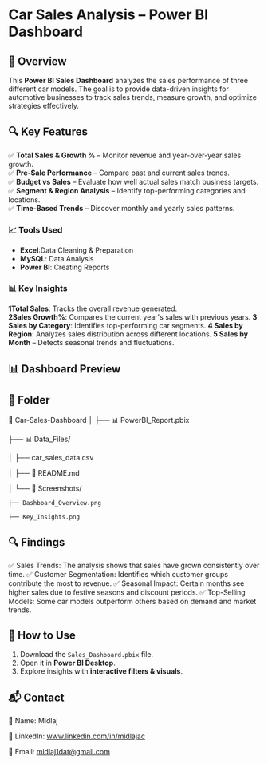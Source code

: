 #  Car Sales Analysis – Power BI Dashboard
## 📌 Overview
This **Power BI Sales Dashboard** analyzes the sales performance of three different car models. The goal is to provide data-driven insights for automotive businesses to track sales trends, measure growth, and optimize strategies effectively.
## 🔍 Key Features
✅ **Total Sales & Growth %** – Monitor revenue and year-over-year sales growth.  
✅ **Pre-Sale Performance** – Compare past and current sales trends.  
✅ **Budget vs Sales** – Evaluate how well actual sales match business targets.  
✅ **Segment & Region Analysis** – Identify top-performing categories and locations.  
✅ **Time-Based Trends** – Discover monthly and yearly sales patterns.  

### 📈 **Tools Used**  

- **Excel**:Data Cleaning & Preparation 
- **MySQL**: Data Analysis  
- **Power BI**: Creating Reports


### 📊 **Key Insights**
**1Total Sales**: Tracks the overall revenue generated.                                                         
**2Sales Growth%**: Compares the current year's sales with previous years.
**3 Sales by Category**: Identifies top-performing car segments.
**4 Sales by Region**: Analyzes sales distribution across different locations.
**5 Sales by Month** – Detects seasonal trends and fluctuations.


## 📊 Dashboard Preview



## 📂 Folder 

📁 Car-Sales-Dashboard
│
├── 📊 PowerBI_Report.pbix

├── 📊 Data_Files/

│   ├── car_sales_data.csv

│
├── 📄 README.md

│
└── 📸 Screenshots/

    ├── Dashboard_Overview.png
    
    ├── Key_Insights.png
 
## 🔍 Findings
✅ Sales Trends: The analysis shows that sales have grown consistently over time.
✅ Customer Segmentation: Identifies which customer groups contribute the most to revenue.
✅ Seasonal Impact: Certain months see higher sales due to festive seasons and discount periods.
✅ Top-Selling Models: Some car models outperform others based on demand and market trends.


## 🚀 How to Use
1. Download the `Sales_Dashboard.pbix` file.  
2. Open it in **Power BI Desktop**. 
4. Explore insights with **interactive filters & visuals**.


## 📬 **Contact**
👤 Name: Midlaj

🔗 LinkedIn: www.linkedin.com/in/midlajac

📧 Email: midlaj1dat@gmail.com



